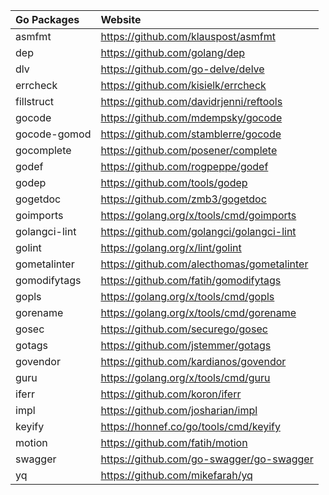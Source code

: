 | Go Packages   | Website                                    |
|:--------------|:-------------------------------------------|
| asmfmt        | https://github.com/klauspost/asmfmt        |
| dep           | https://github.com/golang/dep              |
| dlv           | https://github.com/go-delve/delve          |
| errcheck      | https://github.com/kisielk/errcheck        |
| fillstruct    | https://github.com/davidrjenni/reftools    |
| gocode        | https://github.com/mdempsky/gocode         |
| gocode-gomod  | https://github.com/stamblerre/gocode       |
| gocomplete    | https://github.com/posener/complete        |
| godef         | https://github.com/rogpeppe/godef          |
| godep         | https://github.com/tools/godep             |
| gogetdoc      | https://github.com/zmb3/gogetdoc           |
| goimports     | https://golang.org/x/tools/cmd/goimports   |
| golangci-lint | https://github.com/golangci/golangci-lint  |
| golint        | https://golang.org/x/lint/golint           |
| gometalinter  | https://github.com/alecthomas/gometalinter |
| gomodifytags  | https://github.com/fatih/gomodifytags      |
| gopls         | https://golang.org/x/tools/cmd/gopls       |
| gorename      | https://golang.org/x/tools/cmd/gorename    |
| gosec         | https://github.com/securego/gosec          |
| gotags        | https://github.com/jstemmer/gotags         |
| govendor      | https://github.com/kardianos/govendor      |
| guru          | https://golang.org/x/tools/cmd/guru        |
| iferr         | https://github.com/koron/iferr             |
| impl          | https://github.com/josharian/impl          |
| keyify        | https://honnef.co/go/tools/cmd/keyify      |
| motion        | https://github.com/fatih/motion            |
| swagger       | https://github.com/go-swagger/go-swagger   |
| yq            | https://github.com/mikefarah/yq            |

